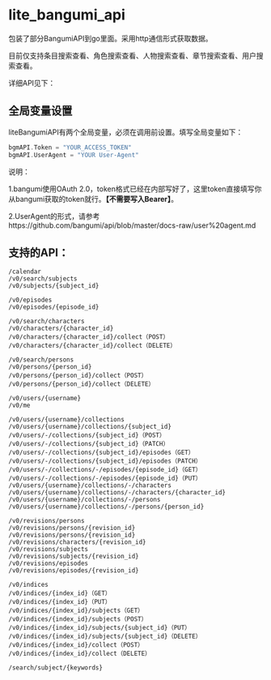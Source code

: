 # lite_bangumi_api

包装了部分BangumiAPI到go里面。采用http通信形式获取数据。

目前仅支持条目搜索查看、角色搜索查看、人物搜索查看、章节搜索查看、用户搜索查看。

详细API见下：

## 全局变量设置

liteBangumiAPI有两个全局变量，必须在调用前设置。填写全局变量如下：

``` go
bgmAPI.Token = "YOUR_ACCESS_TOKEN"
bgmAPI.UserAgent = "YOUR User-Agent"
```

说明：

1.bangumi使用OAuth 2.0，token格式已经在内部写好了，这里token直接填写你从bangumi获取的token就行。**【不需要写入Bearer】**。

2.UserAgent的形式，请参考https://github.com/bangumi/api/blob/master/docs-raw/user%20agent.md

## 支持的API：

```
/calendar
/v0/search/subjects
/v0/subjects/{subject_id}

/v0/episodes
/v0/episodes/{episode_id}

/v0/search/characters
/v0/characters/{character_id}
/v0/characters/{character_id}/collect（POST）
/v0/characters/{character_id}/collect（DELETE）

/v0/search/persons
/v0/persons/{person_id}
/v0/persons/{person_id}/collect（POST）
/v0/persons/{person_id}/collect（DELETE）

/v0/users/{username}
/v0/me

/v0/users/{username}/collections
/v0/users/{username}/collections/{subject_id}
/v0/users/-/collections/{subject_id}（POST）
/v0/users/-/collections/{subject_id}（PATCH）
/v0/users/-/collections/{subject_id}/episodes（GET）
/v0/users/-/collections/{subject_id}/episodes（PATCH）
/v0/users/-/collections/-/episodes/{episode_id}（GET）
/v0/users/-/collections/-/episodes/{episode_id}（PUT）
/v0/users/{username}/collections/-/characters
/v0/users/{username}/collections/-/characters/{character_id}
/v0/users/{username}/collections/-/persons
/v0/users/{username}/collections/-/persons/{person_id}

/v0/revisions/persons
/v0/revisions/persons/{revision_id}
/v0/revisions/persons/{revision_id}
/v0/revisions/characters/{revision_id}
/v0/revisions/subjects
/v0/revisions/subjects/{revision_id}
/v0/revisions/episodes
/v0/revisions/episodes/{revision_id}

/v0/indices
/v0/indices/{index_id}（GET）
/v0/indices/{index_id}（PUT）
/v0/indices/{index_id}/subjects（GET）
/v0/indices/{index_id}/subjects（POST）
/v0/indices/{index_id}/subjects/{subject_id}（PUT）
/v0/indices/{index_id}/subjects/{subject_id}（DELETE）
/v0/indices/{index_id}/collect（POST）
/v0/indices/{index_id}/collect（DELETE）

/search/subject/{keywords}
```

